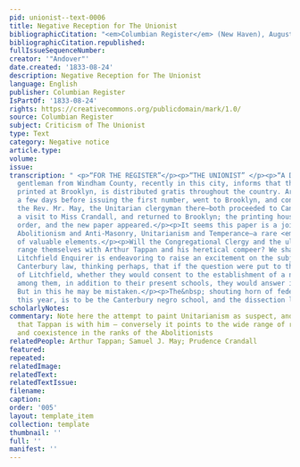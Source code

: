 ```yaml
---
pid: unionist--text-0006
title: Negative Reception for The Unionist
bibliographicCitation: "<em>Columbian Register</em> (New Haven), August 24, 1833"
bibliographicCitation.republished: 
fullIssueSequenceNumber: 
creator: '"Andover"'
date.created: '1833-08-24'
description: Negative Reception for The Unionist
language: English
publisher: Columbian Register
IsPartOf: '1833-08-24'
rights: https://creativecommons.org/publicdomain/mark/1.0/
source: Columbian Register
subject: Criticism of The Unionist
type: Text
category: Negative notice
article.type: 
volume: 
issue: 
transcription: " <p>“FOR THE REGISTER”</p><p>“THE UNIONIST” </p><p>“A Distinguished
  gentleman from Windham County, recently in this city, informs that the Unionist,
  printed at Brooklyn, is distributed gratis throughout the country. Arthur Tappan,
  a few days before issuing the first number, went to Brooklyn, and conferred with
  the Rev. Mr. May, the Unitarian clergyman there—both proceeded to Canterbury, on
  a visit to Miss Crandall, and returned to Brooklyn; the printing house was set in
  order, and the new paper appeared.</p><p>It seems this paper is a joint effort of
  Abolitionism and Anti-Masonry, Unitarianism and Temperance—a rare <em>union</em>
  of valuable elements.</p><p>Will the Congregational Clergy and the ultra orthodox
  range themselves with Arthur Tappan and his heretical compeer? We shall see.</p><p>The
  Litchfield Enquirer is endeavoring to raise an excitement on the subject of the
  Canterbury law, thinking perhaps, that if the question were put to the inhabitants
  of Litchfield, whether they would consent to the establishment of a negro school
  among them, in addition to their present schools, they would answer in the affirmative.
  But in this he may be mistaken.</p><p>The&nbsp; shouting horn of federal sedition
  this year, is to be the Canterbury negro school, and the dissection law.</p><p>ANDOVER</p>"
scholarlyNotes: 
commentary: Note here the attempt to paint Unitarianism as suspect, and to indicate
  that Tappan is with him – conversely it points to the wide range of religious tolerance
  and coexistence in the ranks of the Abolitionists
relatedPeople: Arthur Tappan; Samuel J. May; Prudence Crandall
featured: 
repeated: 
relatedImage: 
relatedText: 
relatedTextIssue: 
filename: 
caption: 
order: '005'
layout: template_item
collection: template
thumbnail: ''
full: ''
manifest: ''
---
```

